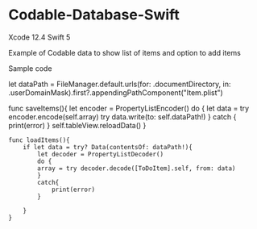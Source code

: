 # Codable-Database-Swift
Xcode 12.4
Swift 5

Example of Codable data to show list of items and option to add items

Sample code

let dataPath = FileManager.default.urls(for: .documentDirectory, in: .userDomainMask).first?.appendingPathComponent("Item.plist")

  func saveItems(){
        let encoder = PropertyListEncoder()
        do {
        let data = try encoder.encode(self.array)
            try data.write(to: self.dataPath!)
        } catch {
            print(error)
        }
        self.tableView.reloadData()
    }
    
    func loadItems(){
        if let data = try? Data(contentsOf: dataPath!){
            let decoder = PropertyListDecoder()
            do {
            array = try decoder.decode([ToDoItem].self, from: data)
            }
            catch{
                print(error)
            }
            
        }
    }
    
    
